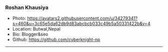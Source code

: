 ### Roshan Khausiya
- Photo: https://avatars2.githubusercontent.com/u/34279341?s=460&u=3c65e5da62db9d83abcbcb033c49b5a50331422b&v=4
- Location: Butwal,Nepal
- Bio: Blogger&seo
- Github: https://github.com/cyberknight-np
***
